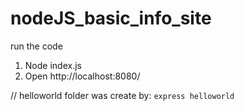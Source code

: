 # nodeJS_basic_info_site
run the code
1. Node index.js
2. Open http://localhost:8080/

// helloworld folder was create by: ```express helloworld```
